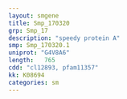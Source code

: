```yaml
---
layout: smgene
title: Smp_170320
grp: Smp_17
description: "speedy protein A"
smp: Smp_170320.1
uniprot: "G4V8A6"
length:   765
cdd: "cl12893, pfam11357"
kk: K08694
categories: sm
---
```

